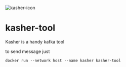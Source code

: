 ![kasher-icon](https://user-images.githubusercontent.com/5366951/120748039-7b90cf80-c4d8-11eb-9fbe-27b30f2fe379.png)
# kasher-tool
Kasher is a handy kafka tool 

to send message just

```shell
docker run --network host --name kasher kasher-tool
```